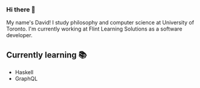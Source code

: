 ### Hi there 👋

My name's David! <!-- I'm currently working at [Movable Ink](https://movableink.com) as a software development intern, mostly working on backend web development. -->
I study philosophy and computer science at University of Toronto. I'm currently working at Flint Learning Solutions as a software developer.

## Currently learning 📚
- Haskell
- GraphQL

<!--
**DrDabbidy/DrDabbidy** is a ✨ _special_ ✨ repository because its `README.md` (this file) appears on your GitHub profile.

Here are some ideas to get you started:

- 🔭 I’m currently working on ...
- 🌱 I’m currently learning ...
- 👯 I’m looking to collaborate on ...
- 🤔 I’m looking for help with ...
- 💬 Ask me about ...
- 📫 How to reach me: ...
- ⚡ Fun fact: ...
-->
